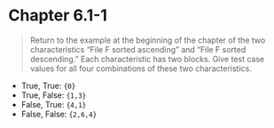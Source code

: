 # Chapter 6.1-1

>Return to the example at the beginning of the chapter of the two characteristics “File F sorted ascending” and “File F sorted descending.” Each characteristic has two blocks. Give test case values for all four combinations of these two characteristics.

+ True, True: ```{0}```
+ True, False: ```{1,3}```
+ False, True: ```{4,1}```
+ False, False: ```{2,6,4}```
